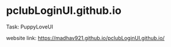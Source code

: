 # pclubLoginUI.github.io
Task: PuppyLoveUI

website link: https://madhav921.github.io/pclubLoginUI.github.io/
